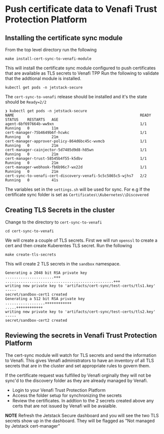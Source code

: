 # Push certificate data to Venafi Trust Protection Platform

## Installing the certificate sync module
From the top level directory run the following 
```
make install-cert-sync-to-venafi-module
```
This will install the certificate sync module configured to push certificates that are available as TLS secrets to Venafi TPP
Run the following to validate that the addtional module is installed.
```
kubectl get pods -n jetstack-secure
```
The `cert-sync-to-venafi` release should be installed and it's the state should be `Ready=2/2`

```
❯ kubectl get pods -n jetstack-secure
NAME                                                         READY   STATUS    RESTARTS   AGE
agent-6bf697664b-ww9xn                                       1/1     Running   0          11m
cert-manager-75b4649b6f-hcwkc                                1/1     Running   0          21m
cert-manager-approver-policy-864d6bc45c-wvmcb                1/1     Running   0          21m
cert-manager-cainjector-5d7485d9d8-h85wn                     1/1     Running   0          21m
cert-manager-trust-58545b4f55-k5dbv                          1/1     Running   0          21m
cert-manager-webhook-fb6b96c7-wx22d                          1/1     Running   0          21m
cert-sync-to-venafi-cert-discovery-venafi-5c5c5865c5-wjhs7   2/2     Running   0          41s
```

The variables set in the `settings.sh` will be used for sync. For e.g If the certificate sync folder is set as `Certificates\\Kubernetes\\Discovered`


## Creating TLS Secrets in the cluster
Change to the directory to `cert-sync-to-venafi`
```
cd cert-sync-to-venafi
```
We will create a couple of TLS secrets. First we will run `openssl` to create a cert and then create Kuberentes TLS secret.
Run the following 
```
make create-tls-secrets
```
This will create 2 TLS secrets in the `sandbox` namespace.  
```
Generating a 2048 bit RSA private key
......................+++
.................................................+++
writing new private key to 'artifacts/cert-sync/test-certs/tls1.key'
-----
secret/sandbox-cert1 created
Generating a 512 bit RSA private key
..................++++++++++++
.....++++++++++++
writing new private key to 'artifacts/cert-sync/test-certs/tls2.key'
-----
secret/sandbox-cert2 created

```

## Reviewing the secrets in Venafi Trust Protection Platform 
The cert-sync module will watch for TLS secrets and send the information to Venafi. This gives Venafi administrators to have an inventory of all TLS secrets that are in the cluster and set appropriate rules to govern them.

If the certificate request was fulfilled by Venafi orginally they will not be sync'd to the discovery folder as they are already managed by Venafi.

- Login to your Venafi Trust Protection Platform 
- Access the folder setup for synchronizing the secrets
- Review the certificates. In addtion to the 2 secrets created above any certs that are not issued by Venafi will be avaialble.

**NOTE** Refresh the Jetstack Secure dashboard and you will see the two TLS secrets show up in the dashboard. They will be flagged as "Not managed by Jetstack cert-manager"


